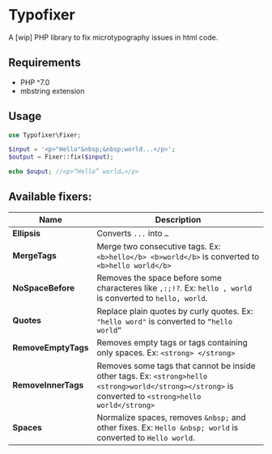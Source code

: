 # Typofixer

A [wip] PHP library to fix microtypography issues in html code.

## Requirements

* PHP ^7.0
* mbstring extension

## Usage

```php
use Typofixer\Fixer;

$input = '<p>"Hello"&nbsp;&nbsp;world...</p>';
$output = Fixer::fix($input);

echo $ouput; //<p>“Hello” world…</p>
```

## Available fixers:

Name | Description
-----|-------------
**Ellipsis** | Converts `...` into `…`
**MergeTags** | Merge two consecutive tags. Ex: `<b>hello</b> <b>world</b>` is converted to `<b>hello world</b>`
**NoSpaceBefore** | Removes the space before some characteres like `,:;!?`. Ex: `hello , world` is converted to `hello, world`.
**Quotes** | Replace plain quotes by curly quotes. Ex: `"hello word"` is converted to `“hello world”`
**RemoveEmptyTags** | Removes empty tags or tags containing only spaces. Ex: `<strong> </strong>`
**RemoveInnerTags** | Removes some tags that cannot be inside other tags. Ex: `<strong>hello <strong>world</strong></strong>` is converted to `<strong>hello world</strong>`
**Spaces** | Normalize spaces, removes `&nbsp;` and other fixes. Ex: `Hello &nbsp; world` is converted to `Hello world`.
